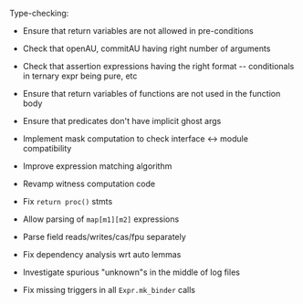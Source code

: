 Type-checking:
  - Ensure that return variables are not allowed in pre-conditions
  - Check that openAU, commitAU having right number of arguments
  - Check that assertion expressions having the right format -- conditionals in ternary expr being pure, etc
  - Ensure that return variables of functions are not used in the function body
  - Ensure that predicates don't have implicit ghost args

- Implement mask computation to check interface <-> module compatibility
- Improve expression matching algorithm
- Revamp witness computation code

- Fix `return proc()` stmts
- Allow parsing of `map[m1][m2]` expressions

- Parse field reads/writes/cas/fpu separately
- Fix dependency analysis wrt auto lemmas
- Investigate spurious "unknown"s in the middle of log files

- Fix missing triggers in all `Expr.mk_binder` calls